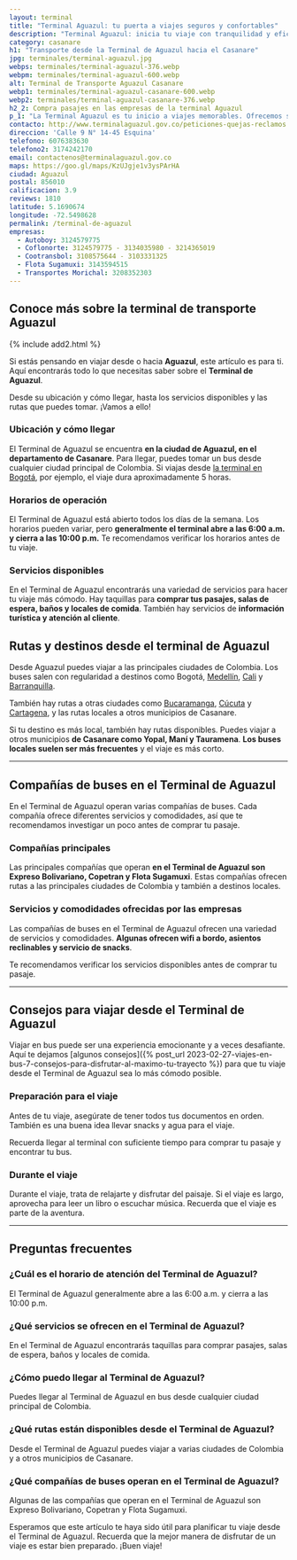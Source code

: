 ```yaml
---
layout: terminal
title: "Terminal Aguazul: tu puerta a viajes seguros y confortables"
description: "Terminal Aguazul: inicia tu viaje con tranquilidad y eficiencia. Conexiones rápidas, servicios de primera y atención al cliente excepcional."
category: casanare
h1: "Transporte desde la Terminal de Aguazul hacia el Casanare"
jpg: terminales/terminal-aguazul.jpg
webps: terminales/terminal-aguazul-376.webp
webpm: terminales/terminal-aguazul-600.webp
alt: Terminal de Transporte Aguazul Casanare
webp1: terminales/terminal-aguazul-casanare-600.webp
webp2: terminales/terminal-aguazul-casanare-376.webp
h2_2: Compra pasajes en las empresas de la terminal Aguazul 
p_1: "La Terminal Aguazul es tu inicio a viajes memorables. Ofrecemos servicios de alta calidad y conexiones rápidas para una experiencia de viaje sin igual."
contacto: http://www.terminalaguazul.gov.co/peticiones-quejas-reclamos
direccion: 'Calle 9 N° 14-45 Esquina'
telefono: 6076383630
telefono2: 3174242170
email: contactenos@terminalaguazul.gov.co
maps: https://goo.gl/maps/KzUJgje1v3ysPArHA
ciudad: Aguazul
postal: 856010
calificacion: 3.9
reviews: 1810
latitude: 5.1690674
longitude: -72.5498628
permalink: /terminal-de-aguazul
empresas:
  - Autoboy: 3124579775
  - Coflonorte: 3124579775 - 3134035980 - 3214365019
  - Cootransbol: 3108575644 - 3103331325
  - Flota Sugamuxi: 3143594515
  - Transportes Morichal: 3208352303
---
```


## Conoce más sobre la terminal de transporte Aguazul

{% include add2.html %}

Si estás pensando en viajar desde o hacia **Aguazul**, este artículo es para ti. Aquí encontrarás todo lo que necesitas saber sobre el **Terminal de Aguazul**.

Desde su ubicación y cómo llegar, hasta los servicios disponibles y las rutas que puedes tomar. ¡Vamos a ello!

### Ubicación y cómo llegar

El Terminal de Aguazul se encuentra **en la ciudad de Aguazul, en el departamento de Casanare**. Para llegar, puedes tomar un bus desde cualquier ciudad principal de Colombia. Si viajas desde [la terminal en Bogotá]({{'terminal-de-bogota'|relative_url}} "Terminal del norte de Bogotá"), por ejemplo, el viaje dura aproximadamente 5 horas.

### Horarios de operación

El Terminal de Aguazul está abierto todos los días de la semana. Los horarios pueden variar, pero **generalmente el terminal abre a las 6:00 a.m. y cierra a las 10:00 p.m.** Te recomendamos verificar los horarios antes de tu viaje.

### Servicios disponibles

En el Terminal de Aguazul encontrarás una variedad de servicios para hacer tu viaje más cómodo. Hay taquillas para **comprar tus pasajes, salas de espera, baños y locales de comida**. También hay servicios de **información turística y atención al cliente**.

## Rutas y destinos desde el terminal de Aguazul

Desde Aguazul puedes viajar a las principales ciudades de Colombia. Los buses salen con regularidad a destinos como Bogotá, [Medellín]({{'terminal-de-medellin'|relative_url}} "Terminal del norte de Medellín"), [Cali]({{'terminal-de-cali'|relative_url}} "Terminal Cali") y [Barranquilla]({{'terminal-de-barranquilla'|relative_url}} "Terminal de Barranquilla").

También hay rutas a otras ciudades como [Bucaramanga]({{'terminal-de-bucaramanga'|relative_url}} "Terminal Bucaramanga"), [Cúcuta]({{'terminal-de-cucuta'|relative_url}} "Terminal Cúcuta") y [Cartagena]({{'terminal-de-cartagena'|relative_url}} "Terminal Cartagena"), y las rutas locales a otros municipios de Casanare.

Si tu destino es más local, también hay rutas disponibles. Puedes viajar a otros municipios **de Casanare como Yopal, Maní y Tauramena**. **Los buses locales suelen ser más frecuentes** y el viaje es más corto.

----

## Compañías de buses en el Terminal de Aguazul

En el Terminal de Aguazul operan varias compañías de buses. Cada compañía ofrece diferentes servicios y comodidades, así que te recomendamos investigar un poco antes de comprar tu pasaje.

### Compañías principales

Las principales compañías que operan **en el Terminal de Aguazul son Expreso Bolivariano, Copetran y Flota Sugamuxi**. Estas compañías ofrecen rutas a las principales ciudades de Colombia y también a destinos locales.

### Servicios y comodidades ofrecidas por las empresas

Las compañías de buses en el Terminal de Aguazul ofrecen una variedad de servicios y comodidades. **Algunas ofrecen wifi a bordo, asientos reclinables y servicio de snacks**.

Te recomendamos verificar los servicios disponibles antes de comprar tu pasaje.

----

## Consejos para viajar desde el Terminal de Aguazul

Viajar en bus puede ser una experiencia emocionante y a veces desafiante. Aquí te dejamos [algunos consejos]({% post_url 2023-02-27-viajes-en-bus-7-consejos-para-disfrutar-al-maximo-tu-trayecto %}) para que tu viaje desde el Terminal de Aguazul sea lo más cómodo posible.

### Preparación para el viaje

Antes de tu viaje, asegúrate de tener todos tus documentos en orden. También es una buena idea llevar snacks y agua para el viaje.

Recuerda llegar al terminal con suficiente tiempo para comprar tu pasaje y encontrar tu bus.

### Durante el viaje

Durante el viaje, trata de relajarte y disfrutar del paisaje. Si el viaje es largo, aprovecha para leer un libro o escuchar música. Recuerda que el viaje es parte de la aventura.

----

## Preguntas frecuentes

### ¿Cuál es el horario de atención del Terminal de Aguazul?

El Terminal de Aguazul generalmente abre a las 6:00 a.m. y cierra a las 10:00 p.m.

### ¿Qué servicios se ofrecen en el Terminal de Aguazul?

En el Terminal de Aguazul encontrarás taquillas para comprar pasajes, salas de espera, baños y locales de comida.

### ¿Cómo puedo llegar al Terminal de Aguazul?

Puedes llegar al Terminal de Aguazul en bus desde cualquier ciudad principal de Colombia.

### ¿Qué rutas están disponibles desde el Terminal de Aguazul?

Desde el Terminal de Aguazul puedes viajar a varias ciudades de Colombia y a otros municipios de Casanare.

### ¿Qué compañías de buses operan en el Terminal de Aguazul?

Algunas de las compañías que operan en el Terminal de Aguazul son Expreso Bolivariano, Copetran y Flota Sugamuxi.

Esperamos que este artículo te haya sido útil para planificar tu viaje desde el Terminal de Aguazul. Recuerda que la mejor manera de disfrutar de un viaje es estar bien preparado. ¡Buen viaje!
